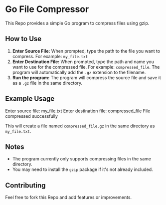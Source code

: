 # Go File Compressor

This Repo provides a simple Go program to compress files using gzip.

## How to Use

1. **Enter Source File:** When prompted, type the path to the file you want to compress. For example: `my_file.txt`
2. **Enter Destination File:** When prompted, type the path and name you want to use for the compressed file. For example: `compressed_file`.  The program will automatically add the `.gz` extension to the filename.
3. **Run the program:** The program will compress the source file and save it as a `.gz` file in the same directory.

## Example Usage
Enter source file: my_file.txt
Enter destination file: compressed_file
File compressed successfully

This will create a file named `compressed_file.gz` in the same directory as `my_file.txt`.

## Notes

- The program currently only supports compressing files in the same directory. 
- You may need to install the `gzip` package if it's not already included.

## Contributing

Feel free to fork this Repo and add features or improvements.